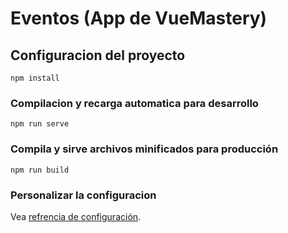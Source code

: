 # Eventos (App de VueMastery)

## Configuracion del proyecto
```
npm install
```

### Compilacion y recarga automatica para desarrollo
```
npm run serve
```

### Compila y sirve archivos minificados para producción
```
npm run build
```

### Personalizar la configuracion
Vea [refrencia de configuración](https://cli.vuejs.org/config/).
